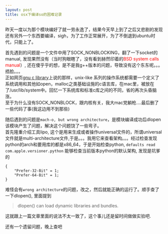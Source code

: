 ```yaml
---
layout: post
title: osx下编译so的困难记录
---
```


昨天一度以为那个模块编好了就一劳永逸了，结果今天早上到了之后又悲剧的发现还有另外一个东西要编译，sigh，为了工作正常展开，为了不倒退到ubuntu时代，只能上了。  

首先遇到的问题是一个文件中用了SOCK_NONBLOCKING，翻了一下socket的manual, 发现果然没有（当时狗眼瞎了，没有看到赫然印着的<font color="red">BSD system calls manual</font>）, 还在傻乎乎的想，是不是我g++版本的问题，导致没有这个东东呢。。。捂脸。。。  
正如网页[gnu c library](http://www.gnu.org/software/libc/)上说的那样，unix-like 系列的操作系统都需要一个定义了系统调用和其他如open，malloc之类基础设施的c语言库，在mac里，被放在了/usr/lib/system中。回忆一下系统库和标准c库之间的不同，省的再次头昏脑涨。  
至于为什么没有SOCK_NONBLOCK，跟内核有关，我大mac党躺枪....最后删了一些代码了事(我这边用不到那些)  

随后遇到的问题是`mach-o, but wrong architecture`，是模块编译成功后dlopen该模块产生了问题，解决这个问题饶了一些弯子。  
首先隆重介绍工具lipo, 这个是用来生成或者操作universal文件的，所谓universal文件就是multi-architecture文件,于是。。。我用它来查看架构。。。经过检查发现python的arch和要用库的都是x86_64，于是开始检查python, `defaults read com.apple.versioner.python` 能够检查当前版本python的默认架构, 发现是坑爹的  

    {
        "Prefer-32-Bit" = 1;
        "Prefer-64-Bit" = 1;
    }

难怪会有`wrong architecture`的问题，改之，然后就能正确的运行了。顺手查了一下dlopen(), 里面提到
>dlopen() can load dynamic libraries and bundles.  

这就跟上一篇文章里面的说法不太一致了，这个事儿还是留时间做做实验吧.  

还有一个遗留问题，晚上查吧  
